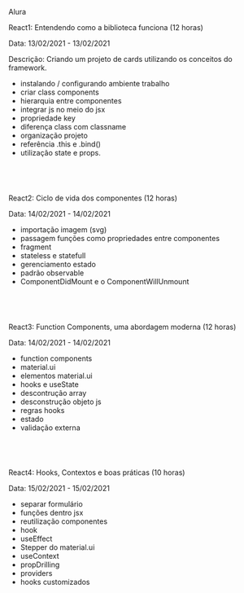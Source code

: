Alura

React1: Entendendo como a biblioteca funciona (12 horas)<br />

Data: 13/02/2021 - 13/02/2021<br />

Descrição: Criando um projeto de cards utilizando os conceitos do framework.<br />

- instalando / configurando ambiente trabalho
- criar class components
- hierarquia entre componentes
- integrar js no meio do jsx
- propriedade key
- diferença class com classname
- organização projeto
- referência .this e .bind()
- utilização state e props.
## <br />
React2: Ciclo de vida dos componentes (12 horas)<br />

Data: 14/02/2021 - 14/02/2021<br />

- importação imagem (svg)
- passagem funções como propriedades entre componentes
- fragment
- stateless e statefull
- gerenciamento estado
- padrão observable
- ComponentDidMount e o ComponentWillUnmount

## <br />
React3: Function Components, uma abordagem moderna (12 horas)<br />

Data: 14/02/2021 - 14/02/2021<br />

- function components
- material.ui
- elementos material.ui
- hooks e useState
- descontrução array
- desconstrução objeto js
- regras hooks
- estado
- validação externa

## <br />
React4: Hooks, Contextos e boas práticas (10 horas)<br />

Data: 15/02/2021 - 15/02/2021<br />

- separar formulário
- funções dentro jsx
- reutilização componentes
- hook
- useEffect
- Stepper do material.ui
- useContext
- propDrilling
- providers
- hooks customizados
